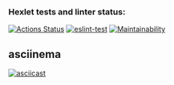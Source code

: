 ### Hexlet tests and linter status:
[![Actions Status](https://github.com/PVArech/backend-project-lvl3/workflows/hexlet-check/badge.svg)](https://github.com/PVArech/backend-project-lvl3/actions)
[![eslint-test](https://github.com/PVArech/backend-project-lvl3/actions/workflows/main.yml/badge.svg)](https://github.com/PVArech/backend-project-lvl3/actions/workflows/main.yml)
[![Maintainability](https://api.codeclimate.com/v1/badges/60cb04f65fbf108f8b9d/maintainability)](https://codeclimate.com/github/PVArech/backend-project-lvl3/maintainability)

## asciinema
[![asciicast](https://asciinema.org/a/1qwnBiqjXldNo85zHGwkbXkm8.svg)](https://asciinema.org/a/1qwnBiqjXldNo85zHGwkbXkm8)